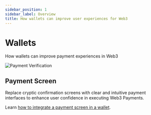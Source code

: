 ```yaml
---
sidebar_position: 1
sidebar_label: Overview
title: How wallets can improve user experiences for Web3
---
```


# Wallets

How wallets can improve payment experiences in Web3

![Payment Verification](/img/wallets/payment-verification.png)

## Payment Screen

Replace cryptic confirmation screens with clear and intuitive payment interfaces to enhance user confidence in executing Web3 Payments.

Learn [how to integrate a payment screen in a wallet](/docs/wallets/payment-screen).
